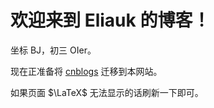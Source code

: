 # **欢迎来到 Eliauk 的博客！**

坐标 BJ，初三 OIer。

现在正准备将 [cnblogs](https://www.cnblogs.com/Eliauk-FP) 迁移到本网站。

如果页面 $\LaTeX$ 无法显示的话刷新一下即可。